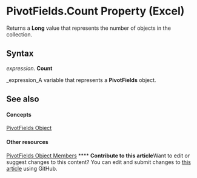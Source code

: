 
# PivotFields.Count Property (Excel)

Returns a  **Long** value that represents the number of objects in the collection.


## Syntax

 _expression_. **Count**

 _expression_A variable that represents a  **PivotFields** object.


## See also


#### Concepts


 [PivotFields Object](018d4cea-09ea-d4be-baef-5fd55062935b.md)
#### Other resources


 [PivotFields Object Members](5052ec10-ead9-3e8e-ac4b-d5d5ebc59921.md)
****   **Contribute to this article**Want to edit or suggest changes to this content? You can edit and submit changes to  [this article](https://github.com/jhershey00/VBA_Excel_Test/OpenXMLCon/articles/29f23d5a-87f1-1b21-4ee1-665232970e2f.md) using GitHub.


